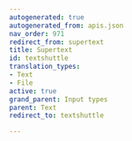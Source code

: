 ```yaml
---
autogenerated: true
autogenerated_from: apis.json
nav_order: 971
redirect_from: supertext
title: Supertext
id: textshuttle
translation_types:
- Text
- File
active: true
grand_parent: Input types
parent: Text
redirect_to: textshuttle

---
```


